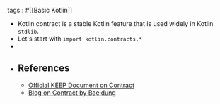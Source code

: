 tags:: #[[Basic Kotlin]]

- Kotlin contract is a stable Kotlin feature that is used widely in Kotlin `stdlib`.
- Let's start with `import kotlin.contracts.*`
-
- ## References
	- [Official KEEP Document on Contract](https://github.com/Kotlin/KEEP/blob/master/proposals/kotlin-contracts.md)
	- [Blog on Contract by Baeldung](https://www.baeldung.com/kotlin/contracts)